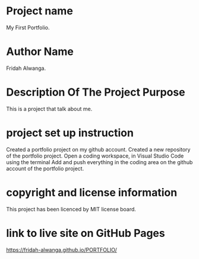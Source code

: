 # Project name
My First Portfolio.
# Author Name
Fridah Alwanga.
# Description Of The Project Purpose
This is a project  that talk about me.
# project set up instruction
Created a  portfolio project on my github account. Created a new repository of the portfolio project. Open a coding workspace, in Visual Studio Code using the terminal Add and push everything in the coding area on the github account of the portfolio project.
# copyright and license information
  This project has been licenced by MIT license board.
# link to live site on GitHub Pages
https://fridah-alwanga.github.io/PORTFOLIO/

